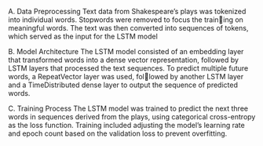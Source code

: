 A. Data Preprocessing
Text data from Shakespeare’s plays was tokenized into
individual words. Stopwords were removed to focus the training on meaningful words. The text was then converted into
sequences of tokens, which served as the input for the LSTM
model

B. Model Architecture
The LSTM model consisted of an embedding layer that
transformed words into a dense vector representation, followed
by LSTM layers that processed the text sequences. To predict
multiple future words, a RepeatVector layer was used, followed by another LSTM layer and a TimeDistributed dense
layer to output the sequence of predicted words.

C. Training Process
The LSTM model was trained to predict the next three
words in sequences derived from the plays, using categorical
cross-entropy as the loss function. Training included adjusting
the model’s learning rate and epoch count based on the
validation loss to prevent overfitting.
